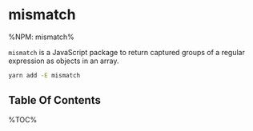 # mismatch

%NPM: mismatch%

`mismatch` is a JavaScript package to return captured groups of a regular expression as objects in an array.

```sh
yarn add -E mismatch
```

## Table Of Contents

%TOC%
